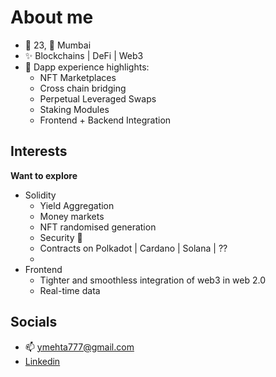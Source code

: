 # About me
- 🌱 23, 🌃 Mumbai
- ✨ Blockchains | DeFi | Web3
- 💼 Dapp experience highlights: 
  - NFT Marketplaces
  - Cross chain bridging
  - Perpetual Leveraged Swaps
  - Staking Modules
  - Frontend + Backend Integration

## Interests
**Want to explore**
- Solidity
  - Yield Aggregation
  - Money markets
  - NFT randomised generation
  - Security 🚨
  - Contracts on Polkadot | Cardano | Solana | ?? 
  - 
- Frontend
  - Tighter and smoothless integration of web3 in web 2.0
  - Real-time data

## Socials
- 📫 ymehta777@gmail.com
- [Linkedin](https://www.linkedin.com/in/yash2709/)

<!---
aster2709/aster2709 is a ✨ special ✨ repositose its `README.md` (this file) appears on your GitHub profile.
You can click the Preview link to take a look at your changes.
--->
